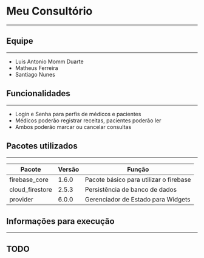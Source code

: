 # Meu Consultório

***

## Equipe

***

- Luis Antonio Momm Duarte
- Matheus Ferreira
- Santiago Nunes

## Funcionalidades

***

- Login e Senha para perfis de médicos e pacientes
- Médicos poderão registrar receitas, pacientes poderão ler
- Ambos poderão marcar ou cancelar consultas

## Pacotes utilizados

***

| Pacote | Versão | Função |
| ---| --- | --- |
| firebase_core | 1.6.0 | Pacote básico para utilizar o firebase |
| cloud_firestore | 2.5.3 | Persistência de banco de dados | 
| provider | 6.0.0 | Gerenciador de Estado para Widgets | 

## Informações para execução

***

## TODO 



